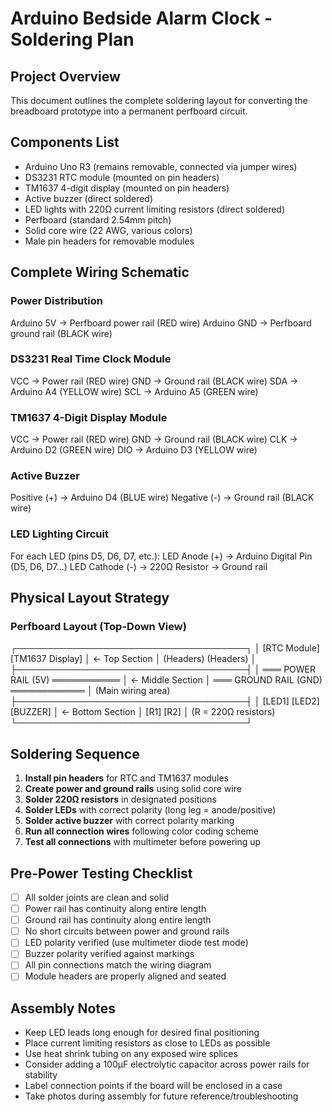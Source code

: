 # Arduino Bedside Alarm Clock - Soldering Plan

## Project Overview
This document outlines the complete soldering layout for converting the breadboard prototype into a permanent perfboard circuit.

## Components List
- Arduino Uno R3 (remains removable, connected via jumper wires)
- DS3231 RTC module (mounted on pin headers)
- TM1637 4-digit display (mounted on pin headers)
- Active buzzer (direct soldered)
- LED lights with 220Ω current limiting resistors (direct soldered)
- Perfboard (standard 2.54mm pitch)
- Solid core wire (22 AWG, various colors)
- Male pin headers for removable modules

## Complete Wiring Schematic

### Power Distribution
Arduino 5V  → Perfboard power rail (RED wire)
Arduino GND → Perfboard ground rail (BLACK wire)

### DS3231 Real Time Clock Module
VCC → Power rail (RED wire)
GND → Ground rail (BLACK wire)
SDA → Arduino A4 (YELLOW wire)
SCL → Arduino A5 (GREEN wire)

### TM1637 4-Digit Display Module
VCC → Power rail (RED wire)
GND → Ground rail (BLACK wire)
CLK → Arduino D2 (GREEN wire)
DIO → Arduino D3 (YELLOW wire)

### Active Buzzer
Positive (+) → Arduino D4 (BLUE wire)
Negative (-) → Ground rail (BLACK wire)

### LED Lighting Circuit
For each LED (pins D5, D6, D7, etc.):
LED Anode (+) → Arduino Digital Pin (D5, D6, D7...)
LED Cathode (-) → 220Ω Resistor → Ground rail

## Physical Layout Strategy

### Perfboard Layout (Top-Down View)
┌─────────────────────────────────────┐
│  [RTC Module]      [TM1637 Display] │  ← Top Section
│     (Headers)         (Headers)     │
├─────────────────────────────────────┤
│  ═══ POWER RAIL (5V) ═══════════    │  ← Middle Section
│  ═══ GROUND RAIL (GND) ════════════ │    (Main wiring area)
├─────────────────────────────────────┤
│ [LED1]       [LED2]     [BUZZER]    │  ← Bottom Section
│  [R1]         [R2]                  │    (R = 220Ω resistors)
└─────────────────────────────────────┘

## Soldering Sequence

1. **Install pin headers** for RTC and TM1637 modules
2. **Create power and ground rails** using solid core wire
3. **Solder 220Ω resistors** in designated positions
4. **Solder LEDs** with correct polarity (long leg = anode/positive)
5. **Solder active buzzer** with correct polarity marking
6. **Run all connection wires** following color coding scheme
7. **Test all connections** with multimeter before powering up

## Pre-Power Testing Checklist

- [ ] All solder joints are clean and solid
- [ ] Power rail has continuity along entire length
- [ ] Ground rail has continuity along entire length
- [ ] No short circuits between power and ground rails
- [ ] LED polarity verified (use multimeter diode test mode)
- [ ] Buzzer polarity verified against markings
- [ ] All pin connections match the wiring diagram
- [ ] Module headers are properly aligned and seated

## Assembly Notes

- Keep LED leads long enough for desired final positioning
- Place current limiting resistors as close to LEDs as possible
- Use heat shrink tubing on any exposed wire splices
- Consider adding a 100µF electrolytic capacitor across power rails for stability
- Label connection points if the board will be enclosed in a case
- Take photos during assembly for future reference/troubleshooting
